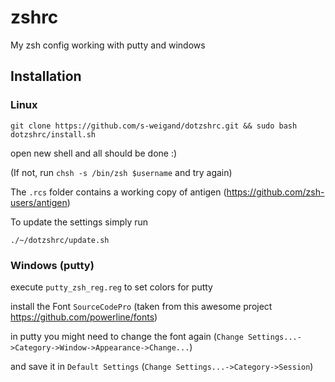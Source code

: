 # zshrc
My zsh config working with putty and windows

## Installation 

### Linux

`git clone https://github.com/s-weigand/dotzshrc.git && sudo bash dotzshrc/install.sh`

open new shell and all should be done :)

(If not, run `chsh -s /bin/zsh $username` and try again)

The `.rcs` folder contains a working copy of antigen (https://github.com/zsh-users/antigen)

To update the settings simply run 

`./~/dotzshrc/update.sh` 

### Windows (putty)

execute `putty_zsh_reg.reg` to set colors for putty

install the Font `SourceCodePro` (taken from this awesome project https://github.com/powerline/fonts)

in putty you might need to change the font again (`Change Settings...->Category->Window->Appearance->Change...`)

and save it in `Default Settings` (`Change Settings...->Category->Session`)
